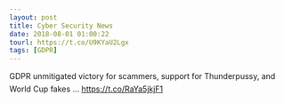 ```yaml
---
layout: post
title: Cyber Security News
date: 2018-08-01 01:00:22
tourl: https://t.co/U9KYaU2Lgx
tags: [GDPR]
---
```

GDPR unmitigated victory for scammers, support for Thunderpussy, and World Cup fakes ... https://t.co/RaYa5jkjF1